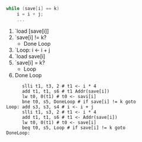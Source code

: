 ```c
while (save[i] == k)
	i = i + j;
	...
```

1. `load [save[i]]
2. `save[i] != k?
	- Done Loop
3. `Loop: i <- i + j
4. `load save[i]
5. `save[i] = k?
	- Loop
6. Done Loop

```arm-asm
	  slli t1, t3, 2 # t1 <- i * 4
	  add t1, t1, s6 # t1 Addr(save[i])
	  lw t0, 0(t1) # t0 <- savi[i]
	  bne t0, s5, DoneLoop # if save[i] != k goto 
Loop: add s3, s3, s4 # i <- i + j
	  slli t1, s3, 2 # t1 <- i * 4
	  add t1, t1, s6 # t1 <- Addr(save[i])
	  lw t0, 0(t1) # t0 <- save[i]
	  beq t0, s5, Loop # if save[i] != k goto
DoneLoop:
```